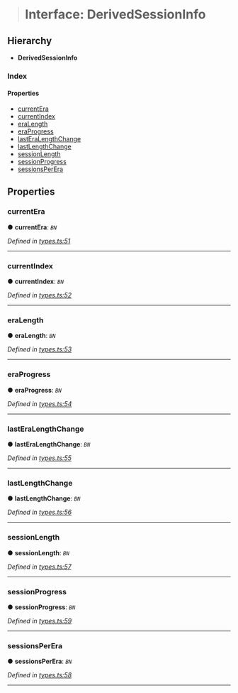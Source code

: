 > # Interface: DerivedSessionInfo

## Hierarchy

* **DerivedSessionInfo**

### Index

#### Properties

* [currentEra](_types_.derivedsessioninfo.md#currentera)
* [currentIndex](_types_.derivedsessioninfo.md#currentindex)
* [eraLength](_types_.derivedsessioninfo.md#eralength)
* [eraProgress](_types_.derivedsessioninfo.md#eraprogress)
* [lastEraLengthChange](_types_.derivedsessioninfo.md#lasteralengthchange)
* [lastLengthChange](_types_.derivedsessioninfo.md#lastlengthchange)
* [sessionLength](_types_.derivedsessioninfo.md#sessionlength)
* [sessionProgress](_types_.derivedsessioninfo.md#sessionprogress)
* [sessionsPerEra](_types_.derivedsessioninfo.md#sessionsperera)

## Properties

###  currentEra

● **currentEra**: *`BN`*

*Defined in [types.ts:51](https://github.com/polkadot-js/api/blob/8f89b9d/packages/api-derive/src/types.ts#L51)*

___

###  currentIndex

● **currentIndex**: *`BN`*

*Defined in [types.ts:52](https://github.com/polkadot-js/api/blob/8f89b9d/packages/api-derive/src/types.ts#L52)*

___

###  eraLength

● **eraLength**: *`BN`*

*Defined in [types.ts:53](https://github.com/polkadot-js/api/blob/8f89b9d/packages/api-derive/src/types.ts#L53)*

___

###  eraProgress

● **eraProgress**: *`BN`*

*Defined in [types.ts:54](https://github.com/polkadot-js/api/blob/8f89b9d/packages/api-derive/src/types.ts#L54)*

___

###  lastEraLengthChange

● **lastEraLengthChange**: *`BN`*

*Defined in [types.ts:55](https://github.com/polkadot-js/api/blob/8f89b9d/packages/api-derive/src/types.ts#L55)*

___

###  lastLengthChange

● **lastLengthChange**: *`BN`*

*Defined in [types.ts:56](https://github.com/polkadot-js/api/blob/8f89b9d/packages/api-derive/src/types.ts#L56)*

___

###  sessionLength

● **sessionLength**: *`BN`*

*Defined in [types.ts:57](https://github.com/polkadot-js/api/blob/8f89b9d/packages/api-derive/src/types.ts#L57)*

___

###  sessionProgress

● **sessionProgress**: *`BN`*

*Defined in [types.ts:59](https://github.com/polkadot-js/api/blob/8f89b9d/packages/api-derive/src/types.ts#L59)*

___

###  sessionsPerEra

● **sessionsPerEra**: *`BN`*

*Defined in [types.ts:58](https://github.com/polkadot-js/api/blob/8f89b9d/packages/api-derive/src/types.ts#L58)*

___